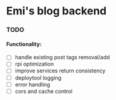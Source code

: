 # Emi's blog backend
### TODO
#### Functionality:
 - [ ] handle existing post tags removal/add
 - [ ] rpi optimization
 - [ ] improve services return consistency
 - [ ] deploytool logging
 - [ ] error handling
 - [ ] cors and cache control